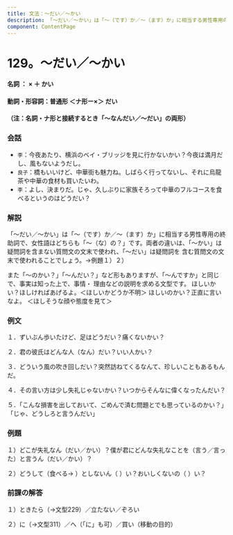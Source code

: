 ```yaml
---
title: 文法：～だい／～かい
description: 「～だい／～かい」は「～（です）か／～（ます）か」に相当する男性専用の終助詞で、女性語はどちらも「～（な）の？」です。両者の違いは、「～かい」は疑問詞を含まない質問文の文末で使われ、「～だい」は疑問詞を 含む質問文の文末で使われることでしょう。→例題１）２）
component: ContentPage
---
```



# 129。～だい／～かい
#### 名詞 ： × ＋ かい
#### 動詞・形容詞：普通形 ＜ナ形ー×＞ だい
#### （注：名詞・ナ形と接続するとき「～なんだい／～だい」の両形）
### 会話
- `李`：今夜あたり、横浜のベイ・ブリッジを見に行かないかい？今夜は満月だし、風もないようだし。
- `良子`：橋もいいけど、中華街も魅力ね。しばらく行ってないし、それに烏龍茶や中華の食材も買いたいわ。
- `李`：よし、決まりだ。じゃ、久しぶりに家族そろって中華のフルコースを食べるというのはどうだい？
### 解説
「～だい／～かい」は「～（です）か／～（ます）か」に相当する男性専用の終助詞で、女性語はどちらも「～（な）の？」です。両者の違いは、「～かい」は疑問詞を含まない質問文の文末で使われ、「～だい」は疑問詞を 含む質問文の文末で使われることでしょう。→例題１）２）

また「～のかい？」「～んだい？」など形もありますが、「～んですか」と同じで、事実は知った上で、事情・ 理由などの説明を求める文型です。
ほしいかい？ほしければあげるよ。＜ほしいかどうか不明＞ ほしいのかい？正直に言いなよ。 ＜ほしそうな顔や態度を見て＞
### 例文
１．ずいぶん歩いたけど、足はどうだい？痛くないかい？

２．君の彼氏はどんな人（なん）だい？いい人かい？

３．どういう風の吹き回しだい？突然訪ねてくるなんて、珍しいこともあるもんだ。

４．その言い方は少し失礼じゃないかい？いつからそんなに偉くなったんだい？

５．「こんな損害を出しておいて、ごめんで済む問題とでも思っているのかい？」「じゃ、どうしろと言うんだい」
### 例題
１）どこが失礼なん（だい／かい）？僕が君にどんな失礼なことを（言う／言った）と言うん（だい／かい）？

２）どうして（食べる→ ）としないん（ ）い？おいしくないの（ ）い？
### 前課の解答
１）ときたら（→文型229）／立たない／ぞろい

２）に（→文型311）／へ（「に」も可）／買い（移動の目的）
